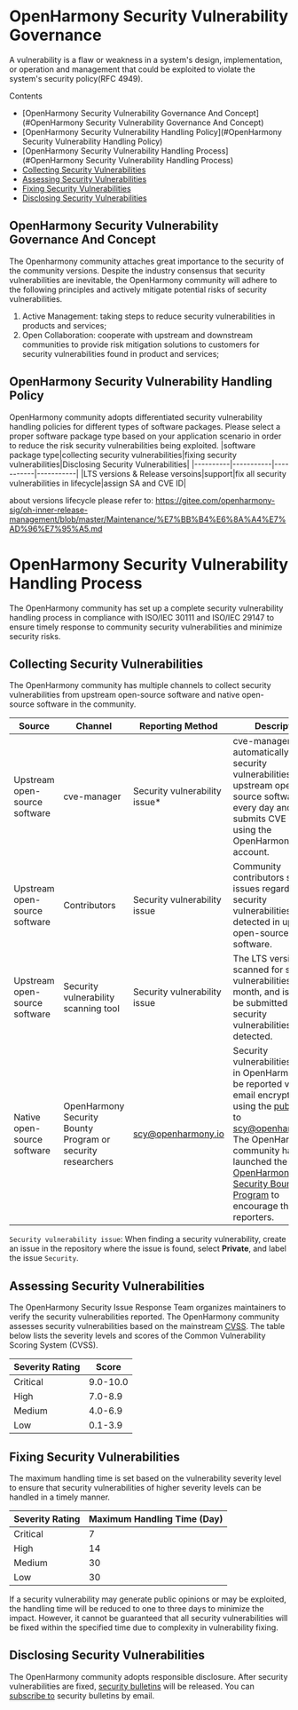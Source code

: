 # OpenHarmony Security Vulnerability Governance

A vulnerability is a flaw or weakness in a system's design, implementation, or operation and management that could be exploited to violate the system's security policy(RFC 4949).

 Contents

+ [OpenHarmony Security Vulnerability Governance And Concept](#OpenHarmony Security Vulnerability Governance And Concept)
+ [OpenHarmony Security Vulnerability Handling Policy](#OpenHarmony Security Vulnerability Handling Policy)
+ [OpenHarmony Security Vulnerability Handling Process](#OpenHarmony Security Vulnerability Handling Process)
 + [Collecting Security Vulnerabilities](#collecting-security-vulnerabilities)
 + [Assessing Security Vulnerabilities](#assessing-security-vulnerabilities)
 + [Fixing Security Vulnerabilities](#fixing-security-vulnerabilities)
 + [Disclosing Security Vulnerabilities](#disclosing-security-vulnerabilities)
 
## OpenHarmony Security Vulnerability Governance And Concept
The Openharmony community attaches great importance to the security of the community versions. Despite the industry consensus that security vulnerabilities are inevitable, the OpenHarmony community will adhere to the following principles and actively mitigate potential risks of security vulnerabilities.


1. Active Management: taking steps to reduce security vulnerabilities in products and services;
2. Open Collaboration: cooperate with upstream and downstream communities to provide risk mitigation solutions to customers for security vulnerabilities found in product and services;
## OpenHarmony Security Vulnerability Handling Policy

OpenHarmony community adopts differentiated security vulnerability handling policies for different types of software packages. Please select a proper software package type based on your application scenario in order to reduce the risk security vulnerabilities being exploited.
|software package type|collecting security vulnerabilities|fixing security vulnerabilities|Disclosing Security Vulnerabilities|
|----------|-----------|-----------|-----------|
|LTS versions & Release versoins|support|fix all security vulnerabilities in lifecycle|assign SA and CVE ID|

about versions lifecycle please refer to: https://gitee.com/openharmony-sig/oh-inner-release-management/blob/master/Maintenance/%E7%BB%B4%E6%8A%A4%E7%AD%96%E7%95%A5.md

# OpenHarmony Security Vulnerability Handling Process

The OpenHarmony community has set up a complete security vulnerability handling process in compliance with ISO/IEC 30111 and ISO/IEC 29147 to ensure timely response to community security vulnerabilities and minimize security risks.


## Collecting Security Vulnerabilities

The OpenHarmony community has multiple channels to collect security vulnerabilities from upstream open-source software and native open-source software in the community.


|Source|Channel|Reporting Method|Description|
| -------- |-------- | -------- | -------- |
|Upstream open-source software|cve-manager|Security vulnerability issue*|cve-manager automatically collects security vulnerabilities of upstream open-source software every day and submits CVE issues using the OpenHarmony ci bot account.|
|Upstream open-source software|Contributors|Security vulnerability issue|Community contributors submit issues regarding security vulnerabilities detected in upstream open-source software.|
|Upstream open-source software|Security vulnerability scanning tool|Security vulnerability issue|The LTS versions are scanned for security vulnerabilities every month, and issues will be submitted if security vulnerabilities are detected.|
|Native open-source software|OpenHarmony Security Bounty Program or security researchers|scy@openharmony.io|Security vulnerabilities found in OpenHarmony can be reported via an email encrypted by using the [public key](/publicKey/Scy-OpenHarmony_publickey.asc) to scy@openharmony.io. The OpenHarmony community has launched the [OpenHarmony Security Bounty Program](/en/security-process/rewards_program.md) to encourage the reporters.|

`Security vulnerability issue`: When finding a security vulnerability, create an issue in the repository where the issue is found, select **Private**, and label the issue `Security`.

## Assessing Security Vulnerabilities

The OpenHarmony Security Issue Response Team organizes maintainers to verify the security vulnerabilities reported. The OpenHarmony community assesses security vulnerabilities based on the mainstream [CVSS](https://www.first.org/cvss/calculator/3.1). The table below lists the severity levels and scores of the Common Vulnerability Scoring System (CVSS).

|Severity Rating|Score|
|--------------------------|-----------------|
|Critical|9.0-10.0|
|High|7.0-8.9|
|Medium|4.0-6.9|
|Low|0.1-3.9|

## Fixing Security Vulnerabilities

The maximum handling time is set based on the vulnerability severity level to ensure that security vulnerabilities of higher severity levels can be handled in a timely manner.

|Severity Rating|Maximum Handling Time (Day)|
|--------------------------|-----------------|
|Critical|7|
|High|14|
|Medium|30|
|Low|30|

If a security vulnerability may generate public opinions or may be exploited, the handling time will be reduced to one to three days to minimize the impact. However, it cannot be guaranteed that all security vulnerabilities will be fixed within the specified time due to complexity in vulnerability fixing.

## Disclosing Security Vulnerabilities

The OpenHarmony community adopts responsible disclosure. After security vulnerabilities are fixed, [security bulletins](/en/security-disclosure/README.md) will be released. You can [subscribe to](https://lists.openatom.io/postorius/lists/security.openharmony.io/) security bulletins by email.
